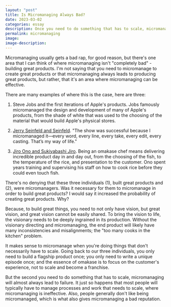 ```yaml
---
layout: "post"
title: Is Micromanaging Always Bad?
date: 2023-03-02
categories: essay
description: Once you need to do something that has to scale, micromanaging doesn't make sense.
permalink: micromanaging
image:
image-description:
---
```

Micromanaging usually gets a bad rap, for good reason, but there's one area that I can think of where micromanaging isn't "completely bad" - building great products. I'm not saying that you need to micromanage to create great products or that micromanaging always leads to producing great products, but rather, that it's an area where micromanaging can be effective.

There are many examples of where this is the case, here are three:

1. Steve Jobs and the first iterations of Apple's products. Jobs famously micromanaged the design and development of many of Apple's products, from the shade of white that was used to the choosing of the material that would build Apple's physical stores.

2. [Jerry Seinfeld and Seinfeld](https://hbr.org/2017/01/lifes-work-jerry-seinfeld). "The show was successful because I micromanaged it—every word, every line, every take, every edit, every casting. That’s my way of life."

3. [Jiro Ono and Sukiyabashi Jiro](https://en.wikipedia.org/wiki/Jiro_Dreams_of_Sushi?useskin=vector). Being an omakase chef means delivering incredible product day in and day out, from the choosing of the fish, to the temperature of the rice, and presentation to the customer. Ono spent years training and supervising his staff on how to cook rice before they could even touch fish.

There's no denying that these three individuals (1), built great products and (2), were micromanagers. Was it necessary for them to micromanage in order to build great products? I would say it increased the probability of creating great products. Why? 

Because, to build great things, you need to not only have vision, but great vision, and great vision cannot be easily shared. To bring the vision to life, the visionary needs to be deeply ingrained in its production. Without the visionary directing and micromanaging, the end product will likely have many inconsistencies and misalignments; the "too many cooks in the kitchen" problem.

It makes sense to micromanage when you're doing things that don't necessarily have to scale. Going back to our three individuals, you only need to build a flagship product once; you only need to write a unique episode once; and the essence of omakase is to focus on the customer's experience, not to scale and become a franchise.

But the second you need to do something that has to scale, micromanaging will almost always lead to failure. It just so happens that most people will typically have to manage processes and work that needs to scale, where micromanaging is ineffective. Also, people generally don't like being micromanaged, which is what also gives micromanaging a bad reputation.